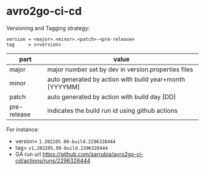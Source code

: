 # avro2go-ci-cd

Versioning and Tagging strategy: 

```text
version = <major>.<minor>.<patch>-<pre-release>
tag     = v<version>
```

| part        | value                                                   |
|-------------|---------------------------------------------------------|
| major       | major number set by dev in version.properties files     |
| minor       | auto generated by action with build year+month [YYYYMM] |
| patch       | auto generated by action with build day [DD]            |
| pre-release | indicates the build run id using github actions         |

For instance:

- version= `1.202205.09-build.2296328444`
- tag=     `v1.202205.09-build.2296328444`
- GA run url https://github.com/sarrubia/avro2go-ci-cd/actions/runs/2296328444 
